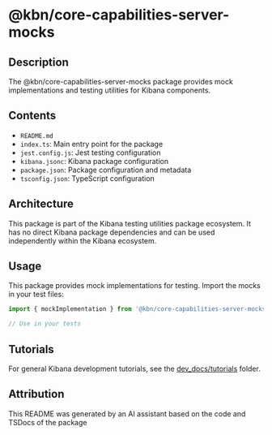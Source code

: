 # @kbn/core-capabilities-server-mocks

## Description
The @kbn/core-capabilities-server-mocks package provides mock implementations and testing utilities for Kibana components.

## Contents
- `README.md`
- `index.ts`: Main entry point for the package
- `jest.config.js`: Jest testing configuration
- `kibana.jsonc`: Kibana package configuration
- `package.json`: Package configuration and metadata
- `tsconfig.json`: TypeScript configuration

## Architecture

This package is part of the Kibana testing utilities package ecosystem. It has no direct Kibana package dependencies and can be used independently within the Kibana ecosystem.
## Usage

This package provides mock implementations for testing. Import the mocks in your test files:

```typescript
import { mockImplementation } from '@kbn/core-capabilities-server-mocks';

// Use in your tests
```
## Tutorials

For general Kibana development tutorials, see the [dev_docs/tutorials](./dev_docs/tutorials) folder.

## Attribution
This README was generated by an AI assistant based on the code and TSDocs of the package
